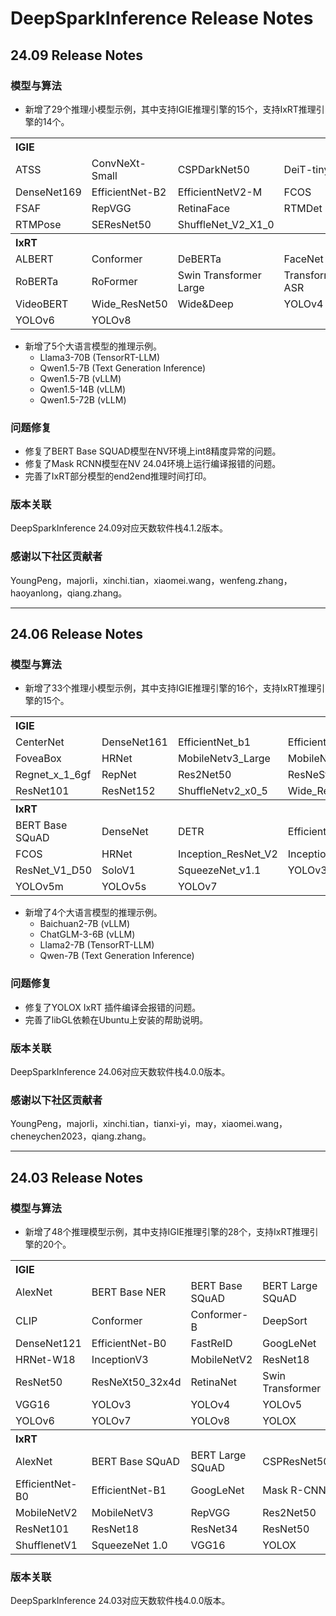 # DeepSparkInference Release Notes

## 24.09 Release Notes

### 模型与算法

* 新增了29个推理小模型示例，其中支持IGIE推理引擎的15个，支持IxRT推理引擎的14个。

<table>
    <tr align="left">
        <th colspan=6>IGIE</th>
    </tr>
    <tr>
        <td>ATSS</td>
        <td>ConvNeXt-Small</td>
        <td>CSPDarkNet50</td>
        <td>DeiT-tiny</td>
    </tr>
    <tr>
        <td>DenseNet169</td>
        <td>EfficientNet-B2</td>
        <td>EfficientNetV2-M</td>
        <td>FCOS</td>
    </tr>
    <tr>
        <td>FSAF</td>
        <td>RepVGG</td>
        <td>RetinaFace</td>
        <td>RTMDet</td>
    </tr>
    <tr>
        <td>RTMPose</td>
        <td>SEResNet50</td>
        <td>ShuffleNet_V2_X1_0</td>
        <td></td>
    </tr>
    <tr align="left">
        <th colspan=6>IxRT</th>
    </tr>
    <tr>
        <td>ALBERT</td>
        <td>Conformer</td>
        <td>DeBERTa</td>
        <td>FaceNet</td>
    </tr>
    <tr>
        <td>RoBERTa</td>
        <td>RoFormer</td>
        <td>Swin Transformer Large</td>
        <td>Transformer ASR</td>
    </tr>
    <tr>
        <td>VideoBERT</td>
        <td>Wide_ResNet50</td>
        <td>Wide&Deep</td>
        <td>YOLOv4</td>
    </tr>
    <tr>
        <td>YOLOv6</td>
        <td>YOLOv8</td>
        <td></td>
        <td></td>
    </tr>
</table>

* 新增了5个大语言模型的推理示例。
  * Llama3-70B (TensorRT-LLM)
  * Qwen1.5-7B (Text Generation Inference)
  * Qwen1.5-7B (vLLM)
  * Qwen1.5-14B (vLLM)
  * Qwen1.5-72B (vLLM)

### 问题修复

* 修复了BERT Base SQUAD模型在NV环境上int8精度异常的问题。
* 修复了Mask RCNN模型在NV 24.04环境上运行编译报错的问题。
* 完善了IxRT部分模型的end2end推理时间打印。

### 版本关联

DeepSparkInference 24.09对应天数软件栈4.1.2版本。

### 感谢以下社区贡献者

YoungPeng，majorli，xinchi.tian，xiaomei.wang，wenfeng.zhang，haoyanlong，qiang.zhang。

---

## 24.06 Release Notes

### 模型与算法

* 新增了33个推理小模型示例，其中支持IGIE推理引擎的16个，支持IxRT推理引擎的15个。

<table>
    <tr align="left">
        <th colspan=6>IGIE</th>
    </tr>
    <tr>
        <td>CenterNet</td>
        <td>DenseNet161</td>
        <td>EfficientNet_b1</td>
        <td>EfficientNet_rw_t</td>
    </tr>
    <tr>
        <td>FoveaBox</td>
        <td>HRNet</td>
        <td>MobileNetv3_Large</td>
        <td>MobileNetv3_Small</td>
    </tr>
    <tr>
        <td>Regnet_x_1_6gf</td>
        <td>RepNet</td>
        <td>Res2Net50</td>
        <td>ResNeSt50</td>
    </tr>
    <tr>
        <td>ResNet101</td>
        <td>ResNet152</td>
        <td>ShuffleNetv2_x0_5</td>
        <td>Wide_ResNet50</td>
    </tr>
    <tr align="left">
        <th colspan=6>IxRT</th>
    </tr>
    <tr>
        <td>BERT Base SQuAD</td>
        <td>DenseNet</td>
        <td>DETR</td>
        <td>EfficientNet_V2_t</td>
    </tr>
    <tr>
        <td>FCOS</td>
        <td>HRNet</td>
        <td>Inception_ResNet_V2</td>
        <td>InceptionV3</td>
    </tr>
    <tr>
        <td>ResNet_V1_D50</td>
        <td>SoloV1</td>
        <td>SqueezeNet_v1.1</td>
        <td>YOLOv3</td>
    </tr>
    <tr>
        <td>YOLOv5m</td>
        <td>YOLOv5s</td>
        <td>YOLOv7</td>
        <td></td>
    </tr>
</table>

* 新增了4个大语言模型的推理示例。
  * Baichuan2-7B (vLLM)
  * ChatGLM-3-6B (vLLM)
  * Llama2-7B (TensorRT-LLM)
  * Qwen-7B (Text Generation Inference)

### 问题修复

* 修复了YOLOX IxRT 插件编译会报错的问题。
* 完善了libGL依赖在Ubuntu上安装的帮助说明。

### 版本关联

DeepSparkInference 24.06对应天数软件栈4.0.0版本。

### 感谢以下社区贡献者

YoungPeng，majorli，xinchi.tian，tianxi-yi，may，xiaomei.wang，cheneychen2023，qiang.zhang。

---

## 24.03 Release Notes

### 模型与算法

* 新增了48个推理模型示例，其中支持IGIE推理引擎的28个，支持IxRT推理引擎的20个。

<table>
    <tr align="left">
        <th colspan=6>IGIE</th>
    </tr>
    <tr>
        <td>AlexNet</td>
        <td>BERT Base NER</td>
        <td>BERT Base SQuAD</td>
        <td>BERT Large SQuAD</td>
    </tr>
    <tr>
        <td>CLIP</td>
        <td>Conformer</td>
        <td>Conformer-B</td>
        <td>DeepSort</td>
    </tr>
    <tr>
        <td>DenseNet121</td>
        <td>EfficientNet-B0</td>
        <td>FastReID</td>
        <td>GoogLeNet</td>
    </tr>
    <tr>
        <td>HRNet-W18</td>
        <td>InceptionV3</td>
        <td>MobileNetV2</td>
        <td>ResNet18</td>
    </tr>
    <tr>
        <td>ResNet50</td>
        <td>ResNeXt50_32x4d</td>
        <td>RetinaNet</td>
        <td>Swin Transformer</td>
    </tr>
    <tr>
        <td>VGG16</td>
        <td>YOLOv3</td>
        <td>YOLOv4</td>
        <td>YOLOv5</td>
    </tr>
    <tr>
        <td>YOLOv6</td>
        <td>YOLOv7</td>
        <td>YOLOv8</td>
        <td>YOLOX</td>
    </tr>
    <tr align="left">
        <th colspan=6>IxRT</th>
    </tr>
    <tr>
        <td>AlexNet</td>
        <td>BERT Base SQuAD</td>
        <td>BERT Large SQuAD</td>
        <td>CSPResNet50</td>
    </tr>
    <tr>
        <td>EfficientNet-B0</td>
        <td>EfficientNet-B1</td>
        <td>GoogLeNet</td>
        <td>Mask R-CNN</td>
    </tr>
    <tr>
        <td>MobileNetV2</td>
        <td>MobileNetV3</td>
        <td>RepVGG</td>
        <td>Res2Net50</td>
    </tr>
    <tr>
        <td>ResNet101</td>
        <td>ResNet18</td>
        <td>ResNet34</td>
        <td>ResNet50</td>
    </tr>
    <tr>
        <td>ShufflenetV1</td>
        <td>SqueezeNet 1.0</td>
        <td>VGG16</td>
        <td>YOLOX</td>
</table>

### 版本关联

DeepSparkInference 24.03对应天数软件栈4.0.0版本。
